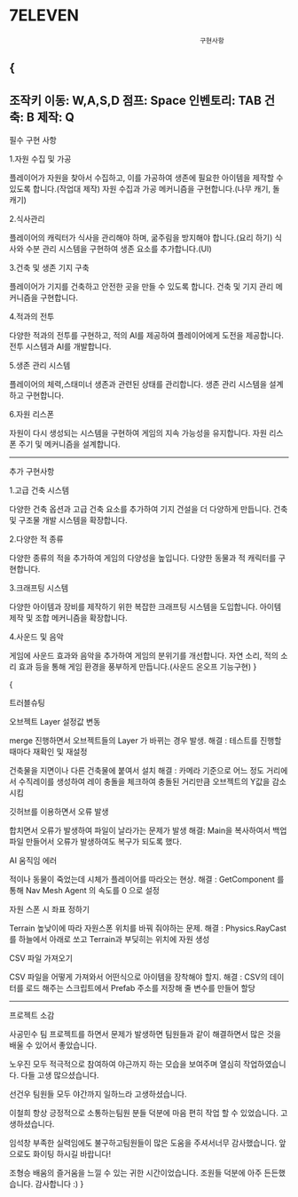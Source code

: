 # 7ELEVEN

                                                    구현사항
{
---
조작키 
이동: W,A,S,D
점프: Space
인벤토리: TAB
건축: B
제작: Q
---

필수 구현 사항

1.자원 수집 및 가공

플레이어가 자원을 찾아서 수집하고, 이를 가공하여 생존에 필요한 아이템을 제작할 수 있도록 합니다.(작업대 제작)
자원 수집과 가공 메커니즘을 구현합니다.(나무 캐기, 돌 캐기)

2.식사관리

플레이어의 캐릭터가 식사을 관리해야 하며, 굶주림을 방지해야 합니다.(요리 하기)
식사와 수분 관리 시스템을 구현하여 생존 요소를 추가합니다.(UI)

3.건축 및 생존 기지 구축

플레이어가 기지를 건축하고 안전한 곳을 만들 수 있도록 합니다.
건축 및 기지 관리 메커니즘을 구현합니다.

4.적과의 전투

다양한 적과의 전투를 구현하고, 적의 AI를 제공하여 플레이어에게 도전을 제공합니다.
전투 시스템과 AI를 개발합니다.

5.생존 관리 시스템

플레이어의 체력,스태미너 생존과 관련된 상태를 관리합니다.
생존 관리 시스템을 설계하고 구현합니다.

6.자원 리스폰

자원이 다시 생성되는 시스템을 구현하여 게임의 지속 가능성을 유지합니다.
자원 리스폰 주기 및 메커니즘을 설계합니다.

--------------------------------------------------
추가 구현사항

1.고급 건축 시스템

다양한 건축 옵션과 고급 건축 요소를 추가하여 기지 건설을 더 다양하게 만듭니다.
건축 및 구조물 개발 시스템을 확장합니다.

2.다양한 적 종류

다양한 종류의 적을 추가하여 게임의 다양성을 높입니다.
다양한 동물과 적 캐릭터를 구현합니다.

3.크래프팅 시스템

다양한 아이템과 장비를 제작하기 위한 복잡한 크래프팅 시스템을 도입합니다.
아이템 제작 및 조합 메커니즘을 확장합니다.

4.사운드 및 음악

게임에 사운드 효과와 음악을 추가하여 게임의 분위기를 개선합니다.
자연 소리, 적의 소리 효과 등을 통해 게임 환경을 풍부하게 만듭니다.(사운드 온오프 기능구현)
}











{

트러블슈팅

오브젝트 Layer 설정값 변동

merge 진행하면서 오브젝트들의 Layer 가 바뀌는 경우 발생.
해결 : 테스트를 진행할 때마다 재확인 및 재설정

건축물을 지면이나 다른 건축물에 붙여서 설치
해결 : 카메라 기준으로 어느 정도 거리에서 수직레이를 생성하여 레이 충돌을 체크하여 충돌된 거리만큼 오브젝트의 Y값을 감소 시킴

깃허브를 이용하면서 오류 발생

합치면서 오류가 발생하여 파일이 날라가는 문제가 발생
해결: Main을 복사하여서 백업파일 만들어서 오류가 발생하여도 복구가 되도록 했다.

AI 움직임 에러

적이나 동물이 죽었는데 시체가 플레이어를 따라오는 현상.
해결 : GetComponent 를 통해 Nav Mesh Agent 의 속도를 0 으로 설정

자원 스폰 시 좌표 정하기

Terrain 높낮이에 따라 자원스폰 위치를 바꿔 줘야하는 문제.
해결 : Physics.RayCast 를 하늘에서 아래로 쏘고 Terrain과 부딪히는 위치에 자원 생성

CSV 파일 가져오기

CSV 파일을 어떻게 가져와서 어떤식으로 아이템을 장착해야 할지.
해결 : CSV의 데이터를 로드 해주는 스크립트에서 Prefab 주소를 저장해 줄 변수를 만들어 할당

---
프로젝트 소감

사공민수
팀 프로젝트를 하면서 문제가 발생하면 팀원들과 같이 해결하면서 많은 것을 배울 수 있어서 좋았습니다.

노우진
모두 적극적으로 참여하여 야근까지 하는 모습을 보여주며 열심히 작업하였습니다. 다들 고생 많으셨습니다.

선건우
팀원들 모두 야간까지 일하느라 고생하셨습니다.

이철희
항상 긍정적으로 소통하는팀원 분들 덕분에 마음 편히 작업 할 수 있었습니다. 고생하셨습니다.

임석창
부족한 실력임에도 불구하고팀원들이 많은 도움을 주셔서너무 감사했습니다. 앞으로도 화이팅 하시길 바랍니다!

조형승
배움의 즐거움을 느낄 수 있는 귀한 시간이었습니다. 조원들 덕분에 아주 든든했습니다. 감사합니다 :)
}










